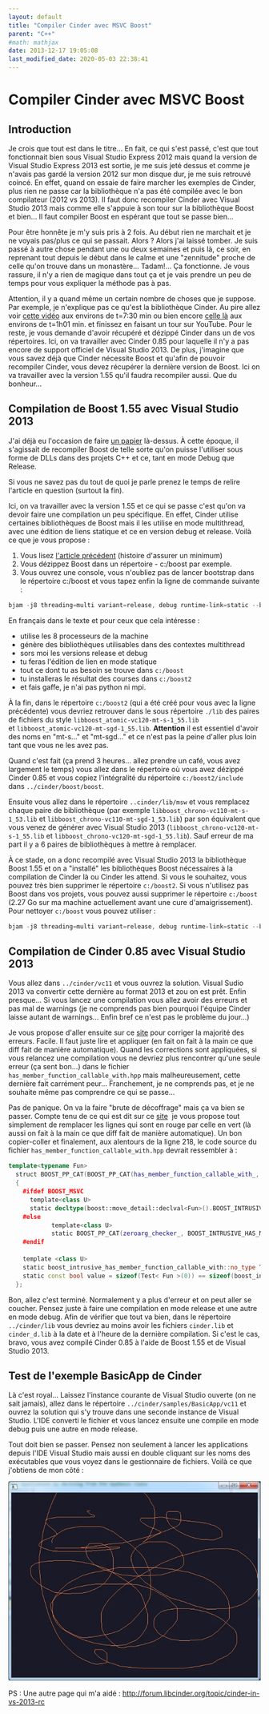 ```yaml
---
layout: default
title: "Compiler Cinder avec MSVC Boost"
parent: "C++"
#math: mathjax
date: 2013-12-17 19:05:08
last_modified_date: 2020-05-03 22:38:41
---
```


<!-- # Compiler Cinder 0.85 - Visual Studio 2013 & Boost 1.55 -->
# Compiler Cinder avec MSVC Boost

## Introduction

Je crois que tout est dans le titre... En fait, ce qui s'est passé, c'est que tout fonctionnait bien sous Visual Studio Express 2012 mais quand la version de Visual Studio Express 2013 est sortie, je me suis jeté dessus et comme je n'avais pas gardé la version 2012 sur mon disque dur, je me suis retrouvé coincé. En effet, quand on essaie de faire marcher les exemples de Cinder, plus rien ne passe car la bibliothèque n'a pas été compilée avec le bon compilateur (2012 vs 2013). Il faut donc recompiler Cinder avec Visual Studio 2013 mais comme elle s'appuie à son tour sur la bibliothèque Boost et bien... Il faut compiler Boost en espérant que tout se passe bien...

Pour être honnête je m'y suis pris à 2 fois. Au début rien ne marchait et je ne voyais pas/plus ce qui se passait. Alors ? Alors j'ai laissé tomber. Je suis passé à autre chose pendant une ou deux semaines et puis là, ce soir, en reprenant tout depuis le début dans le calme et une "zennitude" proche de celle qu'on trouve dans un monastère... Tadam!... Ça fonctionne. Je vous rassure, il n'y a rien de magique dans tout ça et je vais prendre un peu de temps pour vous expliquer la méthode pas à pas.

Attention, il y a quand même un certain nombre de choses que je suppose. Par exemple, je n'explique pas ce qu'est la bibliothèque Cinder. Au pire allez voir [cette vidéo](https://channel9.msdn.com/Series/cplusplus-language-library/07#time=00h02m40s) aux environs de t=7:30 min ou bien encore [celle là](http://channel9.msdn.com/Events/GoingNative/2013/Keynote-Herb-Sutter-One-Cpp) aux environs de t=1h01 min. et finissez en faisant un tour sur YouTube. Pour le reste, je vous demande d'avoir récupéré et dézippé Cinder dans un de vos répertoires. Ici, on va travailler avec Cinder 0.85 pour laquelle il n'y a pas encore de support officiel de Visual Studio 2013. De plus, j'imagine que vous savez déjà que Cinder nécessite Boost et qu'afin de pouvoir recompiler Cinder, vous devez récupérer la dernière version de Boost. Ici on va travailler avec la version 1.55 qu'il faudra recompiler aussi. Que du bonheur...

## Compilation de Boost 1.55 avec Visual Studio 2013

J'ai déjà eu l'occasion de faire [un papier](https://www.40tude.fr/installation-de-boost/) là-dessus. À cette époque, il s'agissait de recompiler Boost de telle sorte qu'on puisse l'utiliser sous forme de DLLs dans des projets C++ et ce, tant en mode Debug que Release.

Si vous ne savez pas du tout de quoi je parle prenez le temps de relire l'article en question (surtout la fin).

Ici, on va travailler avec la version 1.55 et ce qui se passe c'est qu'on va devoir faire une compilation un peu spécifique. En effet, Cinder utilise certaines bibliothèques de Boost mais il les utilise en mode multithread, avec une édition de liens statique et ce en version debug et release. Voilà ce que je vous propose :

1. Vous lisez [l'article précédent](https://www.40tude.fr/recompiler-cinder-0-85-avec-visual-studio-2013-et-boost-1-55/) (histoire d'assurer un minimum)
2. Vous dézippez Boost dans un répertoire - c:/boost par exemple.
3. Vous ouvrez une console, vous n'oubliez pas de lancer bootstrap dans le répertoire c:/boost et vous tapez enfin la ligne de commande suivante :

```powershell
bjam -j8 threading=multi variant=release, debug runtime-link=static --build-dir="c:/boost" --prefix="c:/boost2" --without-python --without-mpi install
```

En français dans le texte et pour ceux que cela intéresse : 
* utilise les 8 processeurs de la machine
* génère des bibliothèques utilisables dans des contextes multithread
* sors moi les versions release et debug
* tu feras l'édition de lien en mode statique
* tout ce dont tu as besoin se trouve dans ``c:/boost``
* tu installeras le résultat des courses dans ``c:/boost2`` 
* et fais gaffe, je n'ai pas python ni mpi.

À la fin, dans le répertoire ``c:/boost2`` (qui a été créé pour vous avec la ligne précédente) vous devriez retrouver dans le sous répertoire ``./lib`` des paires de fichiers du style ``libboost_atomic-vc120-mt-s-1_55.lib`` et ``libboost_atomic-vc120-mt-sgd-1_55.lib``. **Attention** il est essentiel d'avoir des noms en "mt-s..." et "mt-sgd..." et ce n'est pas la peine d'aller plus loin tant que vous ne les avez pas.

Quand c'est fait (ça prend 3 heures... allez prendre un café, vous avez largement le temps) vous allez dans le répertoire où vous avez dézippé Cinder 0.85 et vous copiez l'intégralité du répertoire ``c:/boost2/include`` dans ``../cinder/boost/boost``.

Ensuite vous allez dans le répertoire ``..cinder/lib/msw`` et vous remplacez chaque paire de bibliothèque (par exemple ``libboost_chrono-vc110-mt-s-1_53.lib`` et ``libboost_chrono-vc110-mt-sgd-1_53.lib``) par son équivalent que vous venez de générer avec Visual Studio 2013 (``libboost_chrono-vc120-mt-s-1_55.lib`` et ``libboost_chrono-vc120-mt-sgd-1_55.lib``). Sauf erreur de ma part il y a 6 paires de bibliothèques à mettre à remplacer.

À ce stade, on a donc recompilé avec Visual Studio 2013 la bibliothèque Boost 1.55 et on a "installé" les bibliothèques Boost nécessaires à la compilation de Cinder là ou Cinder les attend. Si vous le souhaitez, vous pouvez très bien supprimer le répertoire ``c:/boost2``. Si vous n'utilisez pas Boost dans vos projets, vous pouvez aussi supprimer le répertoire ``c:/boost`` (2.27 Go sur ma machine actuellement avant une cure d'amaigrissement). Pour nettoyer ``c:/boost`` vous pouvez utiliser :

```powershell
bjam -j8 threading=multi variant=release, debug runtime-link=static --build-dir="c:/boost" --prefix="c:/boost2" --without-python --without-mpi clean
```



## Compilation de Cinder 0.85 avec Visual Studio 2013

Vous allez dans ``../cinder/vc11`` et vous ouvrez la solution. Visual Sudio 2013 va convertir cette dernière au format 2013 et zou on est prêt. Enfin presque... Si vous lancez une compilation vous allez avoir des erreurs et pas mal de warnings (je ne comprends pas bien pourquoi l'équipe Cinder laisse autant de warnings... Enfin bref ce n'est pas le problème du jour...)

Je vous propose d'aller ensuite sur ce [site](https://github.com/cinder/Cinder/commit/bddb048682686adc8a00dfd41631fe7cc19645ce) pour corriger la majorité des erreurs. Facile. Il faut juste lire et appliquer (en fait on fait à la main ce que diff fait de manière automatique). Quand les corrections sont appliquées, si vous relancez une compilation vous ne devriez plus rencontrer qu'une seule erreur (ça sent bon...) dans le fichier ``has_member_function_callable_with.hpp`` mais malheureusement, cette dernière fait carrément peur... Franchement, je ne comprends pas, et je ne souhaite même pas comprendre ce qui se passe...

Pas de panique. On va la faire "brute de décoffrage" mais ça va bien se passer. Compte tenu de ce qui est dit sur ce [site](https://svn.boost.org/trac/boost/attachment/ticket/9332/vc12_fix_has_member_function_callable_with.patch)  je vous propose tout simplement de remplacer les lignes qui sont en rouge par celle en vert (là aussi on fait à la main ce que diff fait de manière automatique). Un bon copier-coller et finalement, aux alentours de la ligne 218, le code source du fichier ``has_member_function_callable_with.hpp`` devrait ressembler à :

```cpp
template<typename Fun>
  struct BOOST_PP_CAT(BOOST_PP_CAT(has_member_function_callable_with_, BOOST_INTRUSIVE_HAS_MEMBER_FUNCTION_CALLABLE_WITH_FUNCNAME),_impl)<Fun, true>
  {
    #ifdef BOOST_MSVC
      template<class U>
      static decltype(boost::move_detail::declval<Fun>().BOOST_INTRUSIVE_HAS_MEMBER_FUNCTION_CALLABLE_WITH_FUNCNAME(), boost_intrusive_has_member_function_callable_with::yes_type()) Test(Fun*);
    #else
            template<class U>
            static BOOST_PP_CAT(zeroarg_checker_, BOOST_INTRUSIVE_HAS_MEMBER_FUNCTION_CALLABLE_WITH_FUNCNAME)<U> Test(BOOST_PP_CAT(zeroarg_checker_, BOOST_INTRUSIVE_HAS_MEMBER_FUNCTION_CALLABLE_WITH_FUNCNAME)<U>*);
    #endif

    template <class U>
    static boost_intrusive_has_member_function_callable_with::no_type Test(...);
    static const bool value = sizeof(Test< Fun >(0)) == sizeof(boost_intrusive_has_member_function_callable_with::yes_type);
  };
```

Bon, allez c'est terminé. Normalement y a plus d'erreur et on peut aller se coucher. Pensez juste à faire une compilation en mode release et une autre en mode debug. Afin de vérifier que tout va bien, dans le répertoire ``../cinder/lib`` vous devriez au moins avoir les fichiers ``cinder.lib`` et ``cinder_d.lib`` à la date et à l'heure de la dernière compilation. Si c'est le cas, bravo, vous avez compilé Cinder 0.85 à l'aide de Boost 1.55 et de Visual Studio 2013.



## Test de l'exemple BasicApp de Cinder

Là c'est royal... Laissez l'instance courante de Visual Studio ouverte (on ne sait jamais), allez dans le répertoire ``../cinder/samples/BasicApp/vc11`` et ouvrez la solution qui s'y trouve dans une seconde instance de Visual Studio. L'IDE converti le fichier et vous lancez ensuite une compile en mode debug puis une autre en mode release.

Tout doit bien se passer. Pensez non seulement à lancer les applications depuis l'IDE Visual Studio mais aussi en double cliquant sur les noms des exécutables que vous voyez dans le gestionnaire de fichiers. Voilà ce que j'obtiens de mon côté :

<div align="center">
<img src="./assets/cinder.0.85.webp" alt="" loading="lazy"/>
</div>


PS :
Une autre page qui m'a aidé : <http://forum.libcinder.org/topic/cinder-in-vs-2013-rc>

